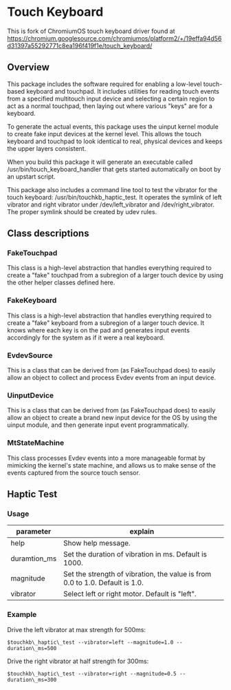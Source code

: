 # Touch Keyboard

This is fork of ChromiumOS touch keyboard driver found at
https://chromium.googlesource.com/chromiumos/platform2/+/19effa94d56d31397a55292771c8ea196f419f1e/touch_keyboard/

## Overview
This package includes the software required for enabling a low-level
touch-based keyboard and touchpad.  It includes utilities for reading
touch events from a specified multitouch input device and selecting
a certain region to act as a normal touchpad, then laying out where
various "keys" are for a keyboard.

To generate the actual events, this package uses the uinput kernel module
to create fake input devices at the kernel level.  This allows the
touch keyboard and touchpad to look identical to real, physical devices
and keeps the upper layers consistent.

When you build this package it will generate an executable called
/usr/bin/touch\_keyboard\_handler that gets started automatically on boot by
an upstart script.

This package also includes a command line tool to test the vibrator
for the touch keyboard: /usr/bin/touchkb\_haptic\_test. It operates the
symlink of left vibrator and right vibrator under /dev/left\_vibrator
and /dev/right\_vibrator. The proper symlink should be created by udev rules.

## Class descriptions

### FakeTouchpad
This class is a high-level abstraction that handles everything required to
create a "fake" touchpad from a subregion of a larger touch device by using the
other helper classes defined here.

### FakeKeyboard
This class is a high-level abstraction that handles everything required to
create a "fake" keyboard from a subregion of a larger touch device.  It knows
where each key is on the pad and generates input events accordingly for the
system as if it were a real keyboard.

### EvdevSource
This is a class that can be derived from (as FakeTouchpad does) to easily allow
an object to collect and process Evdev events from an input device.

### UinputDevice
This is a class that can be derived from (as FakeTouchpad does) to easily allow
an object to create a brand new input device for the OS by using the uinput
module, and then generate input event programmatically.

### MtStateMachine
This class processes Evdev events into a more manageable format
by mimicking the kernel's state machine, and allows us to make sense
of the events captured from the source touch sensor.

## Haptic Test

### Usage
| parameter     |  explain   |
|---------------|------------|
help            |    Show help message.
duramtion\_ms   |    Set the duration of vibration in ms. Default is 1000.
magnitude       |    Set the strength of vibration, the value is from 0.0 to 1.0. Default is 1.0.
vibrator        |    Select left or right motor. Default is "left".

### Example
Drive the left vibrator at max strength for 500ms:

    $touchkb\_haptic\_test --vibrator=left --magnitude=1.0 --duration\_ms=500

Drive the right vibrator at half strength for 300ms:

    $touchkb\_haptic\_test --vibrator=right --magnitude=0.5 --duration\_ms=300
